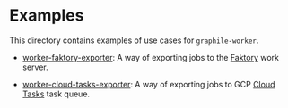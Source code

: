 # Examples

This directory contains examples of use cases for `graphile-worker`.

- [worker-faktory-exporter](./worker-faktory-exporter): A way of exporting jobs
  to the [Faktory](https://github.com/contribsys/faktory) work server.

- [worker-cloud-tasks-exporter](./worker-cloud-tasks-exporter): A way of
  exporting jobs to GCP [Cloud Tasks](https://cloud.google.com/tasks/) task
  queue.
